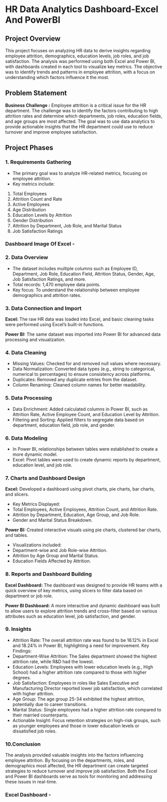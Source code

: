 # HR Data Analytics Dashboard-Excel And PowerBI

## Project Overview
This project focuses on analyzing HR data to derive insights regarding employee attrition, demographics, education levels, job roles, and job satisfaction. The analysis was performed using both Excel and Power BI, with dashboards created in each tool to visualize key metrics. The objective was to identify trends and patterns in employee attrition, with a focus on understanding which factors influence it the most.

## Problem Statement
**Business Challenge :**  Employee attrition is a critical issue for the HR department. The challenge was to identify the factors contributing to high attrition rates and determine which departments, job roles, education fields, and age groups are most affected. The goal was to use data analytics to provide actionable insights that the HR department could use to reduce turnover and improve employee satisfaction.

## Project Phases

### 1. Requirements Gathering
- The primary goal was to analyze HR-related metrics, focusing on employee attrition.
- Key metrics include:
1. Total Employees
2. Attrition Count and Rate
3. Active Employees
4. Age Distribution
5. Education Levels by Attrition
6. Gender Distribution
7. Attrition by Department, Job Role, and Marital Status
8. Job Satisfaction Ratings

### Dashboard Image Of Excel - 
   
### 2. Data Overview
- The dataset includes multiple columns such as Employee ID, Department, Job Role, Education Field, Attrition Status, Gender, Age, Job Satisfaction Ratings, and more.
- Total records: 1,470 employee data points.
- Key focus: To understand the relationship between employee demographics and attrition rates.
  
### 3. Data Connection and Import
**Excel:** The raw HR data was loaded into Excel, and basic cleaning tasks were performed using Excel’s built-in functions.

**Power BI:** The same dataset was imported into Power BI for advanced data processing and visualization.

### 4. Data Cleaning
- Missing Values: Checked for and removed null values where necessary.
- Data Normalization: Converted data types (e.g., string to categorical, numerical to percentages) to ensure consistency across platforms.
- Duplicates: Removed any duplicate entries from the dataset.
- Column Renaming: Cleaned column names for better readability.
  
### 5. Data Processing
- Data Enrichment: Added calculated columns in Power BI, such as Attrition Rate, Active Employee Count, and Education Level by Attrition.
- Filtering and Sorting: Applied filters to segregate data based on department, education field, job role, and gender.
  
### 6. Data Modeling
- In Power BI, relationships between tables were established to create a more dynamic model.
- Excel: Pivot tables were used to create dynamic reports by department, education level, and job role.

### 7. Charts and Dashboard Design
**Excel:** Developed a dashboard using pivot charts, pie charts, bar charts, and slicers.
- Key Metrics Displayed:
- Total Employees, Active Employees, Attrition Count, and Attrition Rate.
- Attrition by Department, Education, Age Group, and Job Role.
- Gender and Marital Status Breakdown.
  
**Power BI:** Created interactive visuals using pie charts, clustered bar charts, and tables.
- Visualizations included:
- Department-wise and Job Role-wise Attrition.
- Attrition by Age Group and Marital Status.
- Education Fields Affected by Attrition.
  
### 8. Reports and Dashboard Building
**Excel Dashboard:** The dashboard was designed to provide HR teams with a quick overview of key metrics, using slicers to filter data based on department or job role.

**Power BI Dashboard:** A more interactive and dynamic dashboard was built to allow users to explore attrition trends and cross-filter based on various attributes such as education level, job satisfaction, and gender.

### 9. Insights
- Attrition Rate: The overall attrition rate was found to be 16.12% in Excel and 18.24% in Power BI, highlighting a need for improvement.
Key Findings:
- Department-Wise Attrition: The Sales department showed the highest attrition rate, while R&D had the lowest.
- Education Levels: Employees with lower education levels (e.g., High School) had a higher attrition rate compared to those with higher degrees.
- Job Satisfaction: Employees in roles like Sales Executive and Manufacturing Director reported lower job satisfaction, which correlated with higher attrition.
- Age Group: The age group 25-34 exhibited the highest attrition, potentially due to career transitions.
- Marital Status: Single employees had a higher attrition rate compared to their married counterparts.
- Actionable Insight: Focus retention strategies on high-risk groups, such as younger employees and those in lower education levels or dissatisfied job roles.

### 10.Conclusion
The analysis provided valuable insights into the factors influencing employee attrition. By focusing on the departments, roles, and demographics most affected, the HR department can create targeted strategies to reduce turnover and improve job satisfaction. Both the Excel and Power BI dashboards serve as tools for monitoring and addressing these issues in real-time.

### Excel Dashboard - 
